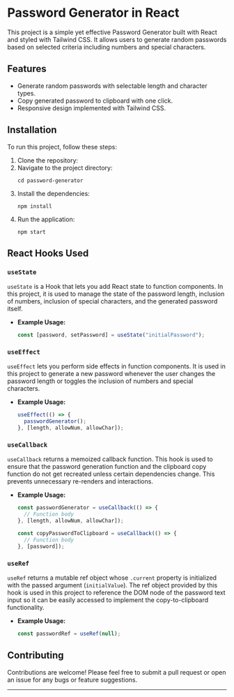 # Password Generator in React

This project is a simple yet effective Password Generator built with React and styled with Tailwind CSS. It allows users to generate random passwords based on selected criteria including numbers and special characters.

## Features

- Generate random passwords with selectable length and character types.
- Copy generated password to clipboard with one click.
- Responsive design implemented with Tailwind CSS.

## Installation

To run this project, follow these steps:

1. Clone the repository:
2. Navigate to the project directory:
   ```
   cd password-generator
   ```
3. Install the dependencies:
   ```
   npm install
   ```
4. Run the application:
   ```
   npm start
   ```

## React Hooks Used

### `useState`

`useState` is a Hook that lets you add React state to function components. In this project, it is used to manage the state of the password length, inclusion of numbers, inclusion of special characters, and the generated password itself.

- **Example Usage:**
  ```javascript
  const [password, setPassword] = useState("initialPassword");
  ```

### `useEffect`

`useEffect` lets you perform side effects in function components. It is used in this project to generate a new password whenever the user changes the password length or toggles the inclusion of numbers and special characters.

- **Example Usage:**
  ```javascript
  useEffect(() => {
    passwordGenerator();
  }, [length, allowNum, allowChar]);
  ```

### `useCallback`

`useCallback` returns a memoized callback function. This hook is used to ensure that the password generation function and the clipboard copy function do not get recreated unless certain dependencies change. This prevents unnecessary re-renders and interactions.

- **Example Usage:**
  ```javascript
  const passwordGenerator = useCallback(() => {
    // Function body
  }, [length, allowNum, allowChar]);

  const copyPasswordToClipboard = useCallback(() => {
    // Function body
  }, [password]);
  ```

### `useRef`

`useRef` returns a mutable ref object whose `.current` property is initialized with the passed argument (`initialValue`). The ref object provided by this hook is used in this project to reference the DOM node of the password text input so it can be easily accessed to implement the copy-to-clipboard functionality.

- **Example Usage:**
  ```javascript
  const passwordRef = useRef(null);
  ```

## Contributing

Contributions are welcome! Please feel free to submit a pull request or open an issue for any bugs or feature suggestions.

---
